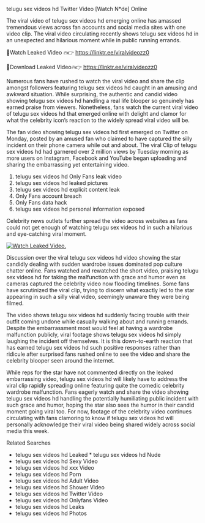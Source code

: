 ﻿telugu sex videos hd Twitter Video [Watch N*de] Online

The viral video of ﻿telugu sex videos hd emerging online has amassed tremendous views across fan accounts and social media sites with one video clip. The viral video circulating recently shows ﻿telugu sex videos hd in an unexpected and hilarious moment while in public running errands. 

🔴Watch Leaked Video 🔥👉  https://linktr.ee/viralvideozz0 

🔴Download Leaked Video🔥👉  https://linktr.ee/viralvideozz0 

Numerous fans have rushed to watch the viral video and share the clip amongst followers featuring ﻿telugu sex videos hd caught in an amusing and awkward situation. While surprising, the authentic and candid video showing ﻿telugu sex videos hd handling a real life blooper so genuinely has earned praise from viewers. Nonetheless, fans watch the current viral video of ﻿telugu sex videos hd that emerged online with delight and clamor for what the celebrity icon’s reaction to the widely spread viral video will be.

The fan video showing ﻿telugu sex videos hd first emerged on Twitter on Monday, posted by an amused fan who claimed to have captured the silly incident on their phone camera while out and about. The viral Clip of ﻿telugu sex videos hd had garnered over 2 million views by Tuesday morning as more users on Instagram, Facebook and YouTube began uploading and sharing the embarrassing yet entertaining video. 

1. ﻿telugu sex videos hd Only Fans leak video
2. ﻿telugu sex videos hd leaked pictures
3. ﻿telugu sex videos hd explicit content leak
4. Only Fans account breach
5. Only Fans data hack
6. ﻿telugu sex videos hd personal information exposed

Celebrity news outlets further spread the video across websites as fans could not get enough of watching ﻿telugu sex videos hd in such a hilarious and eye-catching viral moment. 

[![Watch Leaked Video.](https://miro.medium.com/v2/resize:fit:828/format:webp/1*cilzJN44JGOrTw9NJCrNHA.gif "Watch Leaked Video")](https://linktr.ee/viralvideozz0)

Discussion over the viral ﻿telugu sex videos hd video showing the star candidly dealing with sudden wardrobe issues dominated pop culture chatter online. Fans watched and rewatched the short video, praising ﻿telugu sex videos hd for taking the malfunction with grace and humor even as cameras captured the celebrity video now flooding timelines. Some fans have scrutinized the viral clip, trying to discern what exactly led to the star appearing in such a silly viral video, seemingly unaware they were being filmed.

The video shows ﻿telugu sex videos hd suddenly facing trouble with their outfit coming undone while casually walking about and running errands. Despite the embarrassment most would feel at having a wardrobe malfunction publicly, viral footage shows ﻿telugu sex videos hd simply laughing the incident off themselves. It is this down-to-earth reaction that has earned ﻿telugu sex videos hd such positive responses rather than ridicule after surprised fans rushed online to see the video and share the celebrity blooper seen around the internet.  

While reps for the star have not commented directly on the leaked embarrassing video, ﻿telugu sex videos hd will likely have to address the viral clip rapidly spreading online featuring quite the comedic celebrity wardrobe malfunction. Fans eagerly watch and share the video showing ﻿telugu sex videos hd handling the potentially humiliating public incident with such grace and humor, hoping the star also sees the humor in their candid moment going viral too. For now, footage of the celebrity video continues circulating with fans clamoring to know if ﻿telugu sex videos hd will personally acknowledge their viral video being shared widely across social media this week.

Related Searches
* ﻿telugu sex videos hd Leaked
﻿* telugu sex videos hd Nude
* ﻿telugu sex videos hd Sexy Video
* ﻿telugu sex videos hd xxx Video
* ﻿telugu sex videos hd Porn
* ﻿telugu sex videos hd Adult Video
* ﻿telugu sex videos hd Shower Video
* ﻿telugu sex videos hd Twitter Video
* ﻿telugu sex videos hd Onlyfans Video
* ﻿telugu sex videos hd Leaks
* ﻿telugu sex videos hd Photos